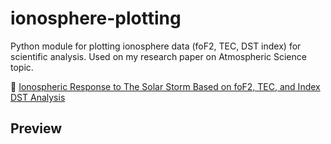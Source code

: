 # ionosphere-plotting
Python module for plotting ionosphere data (foF2, TEC, DST index) for scientific analysis.
Used on my research paper on Atmospheric Science topic.

:memo: [Ionospheric Response to The Solar Storm Based on foF2, TEC, and Index DST Analysis](https://ejournal.unsrat.ac.id/index.php/jmuo/article/view/24516/)

## Preview
